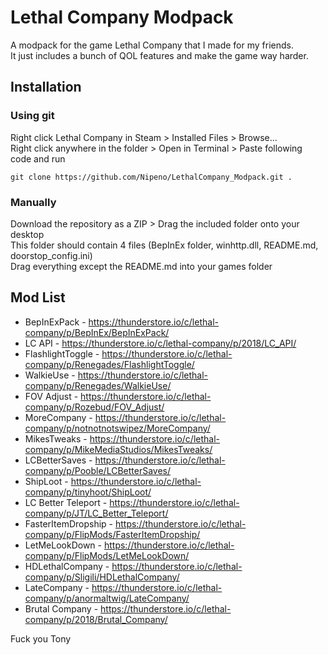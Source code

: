 # Lethal Company Modpack
A modpack for the game Lethal Company that I made for my friends.  
It just includes a bunch of QOL features and make the game way harder.

## Installation

### Using git

Right click Lethal Company in Steam > Installed Files > Browse...  
Right click anywhere in the folder > Open in Terminal > Paste following code and run
```
git clone https://github.com/Nipeno/LethalCompany_Modpack.git .
```

### Manually

Download the repository as a ZIP > Drag the included folder onto your desktop  
This folder should contain 4 files (BepInEx folder, winhttp.dll, README.md, doorstop_config.ini)  
Drag everything except the README.md into your games folder

## Mod List
- BepInExPack - https://thunderstore.io/c/lethal-company/p/BepInEx/BepInExPack/
- LC API - https://thunderstore.io/c/lethal-company/p/2018/LC_API/
- FlashlightToggle - https://thunderstore.io/c/lethal-company/p/Renegades/FlashlightToggle/
- WalkieUse - https://thunderstore.io/c/lethal-company/p/Renegades/WalkieUse/
- FOV Adjust - https://thunderstore.io/c/lethal-company/p/Rozebud/FOV_Adjust/
- MoreCompany - https://thunderstore.io/c/lethal-company/p/notnotnotswipez/MoreCompany/
- MikesTweaks - https://thunderstore.io/c/lethal-company/p/MikeMediaStudios/MikesTweaks/
- LCBetterSaves - https://thunderstore.io/c/lethal-company/p/Pooble/LCBetterSaves/
- ShipLoot - https://thunderstore.io/c/lethal-company/p/tinyhoot/ShipLoot/
- LC Better Teleport - https://thunderstore.io/c/lethal-company/p/JT/LC_Better_Teleport/
- FasterItemDropship - https://thunderstore.io/c/lethal-company/p/FlipMods/FasterItemDropship/
- LetMeLookDown - https://thunderstore.io/c/lethal-company/p/FlipMods/LetMeLookDown/
- HDLethalCompany - https://thunderstore.io/c/lethal-company/p/Sligili/HDLethalCompany/
- LateCompany - https://thunderstore.io/c/lethal-company/p/anormaltwig/LateCompany/
- Brutal Company - https://thunderstore.io/c/lethal-company/p/2018/Brutal_Company/  

Fuck you Tony
